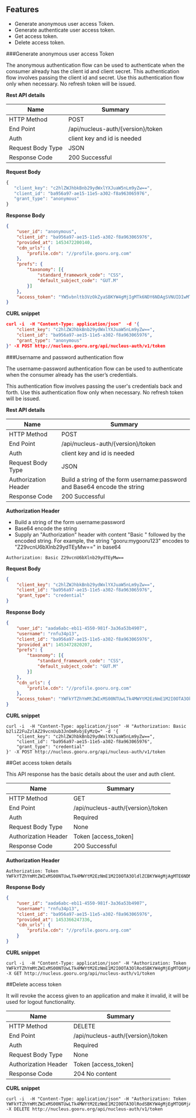 Features
----------
- Generate anonymous user access Token.
- Generate authenticate user access token.
- Get access token.
- Delete access token.


###Generate anonymous user access Token

   The anonymous authentication flow can be used to authenticate when the consumer already has the client id and client secret.
   This authentication flow involves passing the client id and secret. Use this authentication flow only when necessary. No refresh token will be issued.

**Rest API details**

| Name | Summary |
|------------------------|--------|
| HTTP Method | POST |
| End Point | /api/nucleus-auth/{version}/token |
| Auth | client key and id is needed |
| Request Body Type | JSON |
| Response Code | 200 Successful |

**Request Body**

```javascript
{
   "client_key": "c2hlZWJhbkBnb29ydWxlYXJuaW5nLm9yZw==",
   "client_id": "ba956a97-ae15-11e5-a302-f8a963065976",
   "grant_type": "anonymous"
}
```

**Response Body**

```json
{
    "user_id": "anonymous",
    "client_id": "ba956a97-ae15-11e5-a302-f8a963065976",
    "provided_at": 1453472200140,
    "cdn_urls": {
        "profile.cdn": "//profile.gooru.org.com"
    },
    "prefs": {
        "taxonomy": [{
            "standard_framework_code": "CSS",
            "default_subject_code": "GUT.M"
        }]
    },
    "access_token": "YW5vbnltb3VzOkZyaSBKYW4gMjIgMTk6NDY6NDAgSVNUIDIwMTY6MTQ1MzQ3MjIwMDE0MA=="
}
```

**CURL snippet**

```json
curl -i  -H "Content-Type: application/json"  -d '{
    "client_key": "c2hlZWJhbkBnb29ydWxlYXJuaW5nLm9yZw==",
    "client_id": "ba956a97-ae15-11e5-a302-f8a963065976",
    "grant_type": "anonymous"
}' -X POST http://nucleus.gooru.org/api/nucleus-auth/v1/token

```

###Username and password authentication flow

   The username-password authentication flow can be used to authenticate when the consumer already has the user’s credentials.

   This authentication flow involves passing the user's credentials back and forth. Use this authentication flow only when necessary. No refresh token will be issued.


**Rest API details**

| Name | Summary |
|------------------------|--------|
| HTTP Method | POST |
| End Point | /api/nucleus-auth/{version}/token |
| Auth | client key and id is needed |
| Request Body Type | JSON |
| Authorization Header | Build a string of the form username:password and Base64 encode the string |
| Response Code | 200 Successful |

**Authorization Header**

- Build a string of the form username:password
- Base64 encode the string
- Supply an "Authorization" header with content "Basic " followed by the encoded string. For example, the string "gooru:mygooru123" encodes to "Z29vcnU6bXlnb29ydTEyMw==" in base64

```Authorization: Basic Z29vcnU6bXlnb29ydTEyMw==```

**Request Body**

```json
{
    "client_key": "c2hlZWJhbkBnb29ydWxlYXJuaW5nLm9yZw==",
    "client_id": "ba956a97-ae15-11e5-a302-f8a963065976",
    "grant_type": "credential"
}
```

**Response Body**

```json
{
    "user_id": "aada6abc-eb11-4550-981f-3a36a53b4907",
    "username": "rnfu34p13",
    "client_id": "ba956a97-ae15-11e5-a302-f8a963065976",
    "provided_at": 1453472820207,
    "prefs": {
        "taxonomy": [{
            "standard_framework_code": "CSS",
            "default_subject_code": "GUT.M"
        }]
    },
    "cdn_urls": {
        "profile.cdn": "//profile.gooru.org.com"
    },
    "access_token": "YWFkYTZhYmMtZWIxMS00NTUwLTk4MWYtM2EzNmE1M2I0OTA3OkZyaSBKYW4gMjIgMTk6NTc6MDAgSVNUIDIwMTY6MTQ1MzQ3MjgyMDIwNw=="
}
```

**CURL snippet**

```posh
curl -i  -H "Content-Type: application/json" -H "Authorization: Basic b2liZ2FuZzlAZ29vcnUub3JnOmRvbjEyMzQ=" -d '{
    "client_key": "c2hlZWJhbkBnb29ydWxlYXJuaW5nLm9yZw==",
    "client_id": "ba956a97-ae15-11e5-a302-f8a963065976",
    "grant_type": "credential"
}' -X POST http://nucleus.gooru.org/api/nucleus-auth/v1/token
```

##Get access token  details 

 This API response has the basic details about the user and  auth client.

| Name | Summary |
|------------------------|--------|
| HTTP Method | GET |
| End Point | /api/nucleus-auth/{version}/token |
| Auth | Required |
| Request Body Type | None |
| Authorization Header | Token [access_token] |
| Response Code | 200 Successful |

**Authorization Header**

```
Authorization: Token YWFkYTZhYmMtZWIxMS00NTUwLTk4MWYtM2EzNmE1M2I0OTA3OldlZCBKYW4gMjAgMTE6NDM6MzEgSVNUIDIwMTY6MTQ1MzI3MDQxMTkxNA==
```

**Response Body**

```json 
{
    "user_id": "aada6abc-eb11-4550-981f-3a36a53b4907",
    "username": "rnfu34p13",
    "client_id": "ba956a97-ae15-11e5-a302-f8a963065976",
    "provided_at": 1453366247336,
    "cdn_urls": {
        "profile.cdn": "//profile.gooru.org.com"
    }
}
```

**CURL snippet**

```posh
curl -i  -H "Content-Type: application/json" -H "Authorization: Token YWFkYTZhYmMtZWIxMS00NTUwLTk4MWYtM2EzNmE1M2I0OTA3OlRodSBKYW4gMjEgMTQ6MjA6NDcgSVNUIDIwMTY6MTQ1MzM2NjI0NzMzNg==" -X GET http://nucleus.gooru.org/api/nucleus-auth/v1/token
```

##Delete access token 

It will revoke the access given to an application and make it invalid, it will be used for logout functionality.

| Name | Summary |
|------------------------|--------|
| HTTP Method | DELETE |
| End Point | /api/nucleus-auth/{version}/token |
| Auth | Required |
| Request Body Type | None |
| Authorization Header | Token [access_token] |
| Response Code | 204 No content |


**CURL snippet**

```posh
curl -i  -H "Content-Type: application/json" -H "Authorization: Token YWFkYTZhYmMtZWIxMS00NTUwLTk4MWYtM2EzNmE1M2I0OTA3OlRodSBKYW4gMjEgMTQ6MjA6NDcgSVNUIDIwMTY6MTQ1MzM2NjI0NzMzNg=="  -X DELETE http://nucleus.gooru.org/api/nucleus-auth/v1/token
```

